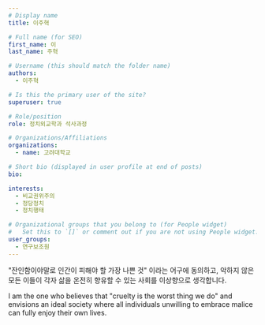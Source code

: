 ```yaml
---
# Display name
title: 이주혁

# Full name (for SEO)
first_name: 이
last_name: 주혁

# Username (this should match the folder name)
authors:
  - 이주혁

# Is this the primary user of the site?
superuser: true

# Role/position
role: 정치외교학과 석사과정

# Organizations/Affiliations
organizations:
  - name: 고려대학교

# Short bio (displayed in user profile at end of posts)
bio:

interests:
  - 비교권위주의
  - 정당정치
  - 정치행태

# Organizational groups that you belong to (for People widget)
#   Set this to `[]` or comment out if you are not using People widget.
user_groups:
  - 연구보조원
---
```

"잔인함이야말로 인간이 피해야 할 가장 나쁜 것" 이라는 어구에 동의하고, 악하지 않은 모든 이들이 각자 삶을 온전히 향유할 수 있는 사회를 이상향으로 생각합니다.

I am the one who believes that "cruelty is the worst thing we do" and envisions an ideal society where all individuals unwilling to embrace malice can fully enjoy their own lives.